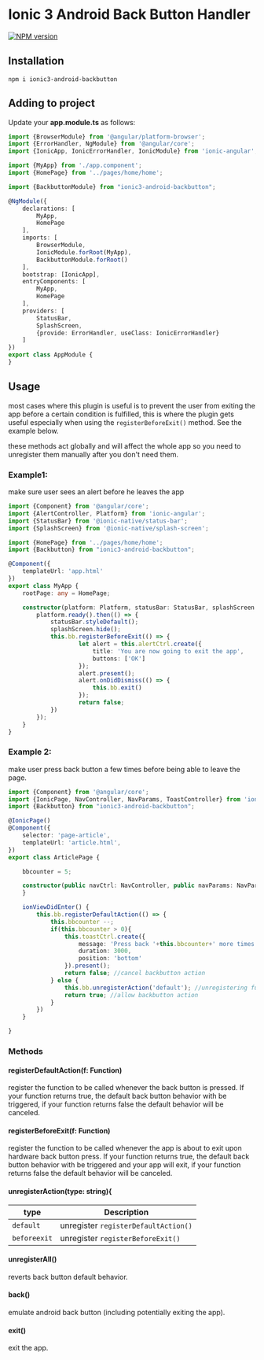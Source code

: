 # Ionic 3 Android Back Button Handler

[![NPM version][npm-image]][npm-url]

## Installation
```
npm i ionic3-android-backbutton
```

## Adding to project

Update your **app.module.ts** as follows:

```typescript
import {BrowserModule} from '@angular/platform-browser';
import {ErrorHandler, NgModule} from '@angular/core';
import {IonicApp, IonicErrorHandler, IonicModule} from 'ionic-angular';

import {MyApp} from './app.component';
import {HomePage} from '../pages/home/home';

import {BackbuttonModule} from "ionic3-android-backbutton";

@NgModule({
    declarations: [
        MyApp,
        HomePage
    ],
    imports: [
        BrowserModule,
        IonicModule.forRoot(MyApp),
        BackbuttonModule.forRoot()
    ],
    bootstrap: [IonicApp],
    entryComponents: [
        MyApp,
        HomePage
    ],
    providers: [
        StatusBar,
        SplashScreen,
        {provide: ErrorHandler, useClass: IonicErrorHandler}
    ]
})
export class AppModule {
}

```

## Usage
most cases where this plugin is useful is to prevent the user from exiting the app before a certain condition is fulfilled, this is where the plugin gets useful especially when using the `registerBeforeExit()` method. See the example below.

these methods act globally and will affect the whole app so you need to unregister them manually after you don't need them.

### Example1:
make sure user sees an alert before he leaves the app
```typescript
import {Component} from '@angular/core';
import {AlertController, Platform} from 'ionic-angular';
import {StatusBar} from '@ionic-native/status-bar';
import {SplashScreen} from '@ionic-native/splash-screen';

import {HomePage} from '../pages/home/home';
import {Backbutton} from "ionic3-android-backbutton";

@Component({
    templateUrl: 'app.html'
})
export class MyApp {
    rootPage: any = HomePage;

    constructor(platform: Platform, statusBar: StatusBar, splashScreen: SplashScreen, public bb: Backbutton, public alertCtrl: AlertController) {
        platform.ready().then(() => {
            statusBar.styleDefault();
            splashScreen.hide();
            this.bb.registerBeforeExit(() => {
                    let alert = this.alertCtrl.create({
                        title: 'You are now going to exit the app',
                        buttons: ['OK']
                    });
                    alert.present();
                    alert.onDidDismiss(() => {
                        this.bb.exit()
                    });
                    return false;
            })
        });
    }
}
```
### Example 2:
make user press back button a few times before being able to leave the page.
```typescript
import {Component} from '@angular/core';
import {IonicPage, NavController, NavParams, ToastController} from 'ionic-angular';
import {Backbutton} from "ionic3-android-backbutton";

@IonicPage()
@Component({
    selector: 'page-article',
    templateUrl: 'article.html',
})
export class ArticlePage {

    bbcounter = 5;

    constructor(public navCtrl: NavController, public navParams: NavParams, public bb: Backbutton, public toastCtrl: ToastController) {
    }

    ionViewDidEnter() {
        this.bb.registerDefaultAction(() => {
            this.bbcounter --;
            if(this.bbcounter > 0){
                this.toastCtrl.create({
                    message: 'Press back '+this.bbcounter+' more times',
                    duration: 3000,
                    position: 'bottom'
                }).present();
                return false; //cancel backbutton action
            } else {
                this.bb.unregisterAction('default'); //unregistering function because we won't need it anymore
                return true; //allow backbutton action
            }
        })
    }

}

```
### Methods
#### registerDefaultAction(f: Function)
register the function to be called whenever the back button is pressed. If your function returns true, the default back button behavior with be triggered, if your function returns false the default behavior will be canceled.
#### registerBeforeExit(f: Function)
register the function to be called whenever the app is about to exit upon hardware back button press. If your function returns true, the default back button behavior with be triggered and your app will exit, if your function returns false the default behavior will be canceled.

#### unregisterAction(type: string){
| type           | Description                           |
| -------------- | --------------------------------------|
| `default`      | unregister `registerDefaultAction()`  |
| `beforeexit`   | unregister `registerBeforeExit()`     |

#### unregisterAll()
reverts back button default behavior.

#### back()
emulate android back button (including potentially exiting the app).

#### exit()
exit the app.

[npm-url]: https://npmjs.org/package/ionic3-android-backbutton
[npm-image]: https://img.shields.io/badge/npm-0.0.9-green.svg